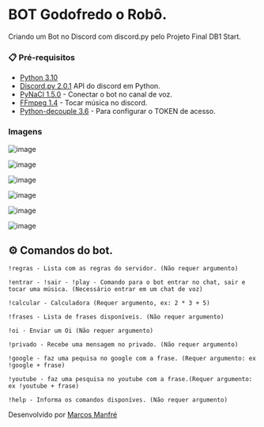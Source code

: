 # BOT Godofredo o Robô.

Criando um Bot no Discord com discord.py pelo Projeto Final DB1 Start.

### 📋 Pré-requisitos

* [Python 3.10](https://www.python.org/downloads/)
* [Discord.py 2.0.1](https://pypi.org/project/discord.py/) API do discord em Python.
* [PyNaCl 1.5.0](https://pypi.org/project/PyNaCl/) - Conectar o bot no canal de voz.
* [FFmpeg 1.4](https://pypi.org/project/ffmpeg/) - Tocar música no discord.
* [Python-decouple 3.6](https://pypi.org/project/python-decouple/) - Para configurar o TOKEN de acesso.


###  Imagens

![image](https://user-images.githubusercontent.com/76493851/227718128-6214f36b-d416-4b95-bd1f-1c784b4f715e.png)

![image](https://user-images.githubusercontent.com/76493851/227718148-8d99d511-3ce5-4b32-ab8a-0d94504952b4.png)

![image](https://user-images.githubusercontent.com/76493851/227718175-c8df1385-8586-4d71-9a26-25890d16aaeb.png)

![image](https://user-images.githubusercontent.com/76493851/227718273-d41a9757-46de-4b9f-88b0-b64d2a110f55.png)

![image](https://user-images.githubusercontent.com/76493851/227718284-336f43b0-8a76-41cc-b1c6-1ab295af4d99.png)

![image](https://user-images.githubusercontent.com/76493851/227718386-17efbce6-9305-408b-b0d0-c99435b97ba3.png)




## ⚙️ Comandos do bot.
```
!regras - Lista com as regras do servidor. (Não requer argumento)

!entrar - !sair - !play - Comando para o bot entrar no chat, sair e tocar uma música. (Necessário entrar em um chat de voz)

!calcular - Calculadora (Requer argumento, ex: 2 * 3 + 5)

!frases - Lista de frases disponíveis. (Não requer argumento)

!oi - Enviar um Oi (Não requer argumento)

!privado - Recebe uma mensagem no privado. (Não requer argumento) 

!google - faz uma pequisa no google com a frase. (Requer argumento: ex !google + frase)

!youtube - faz uma pesquisa no youtube com a frase.(Requer argumento: ex !youtube + frase)

!help - Informa os comandos disponíves. (Não requer argumento)
```


Desenvolvido por [Marcos Manfré](https://www.linkedin.com/in/marcosmanfre/) 
